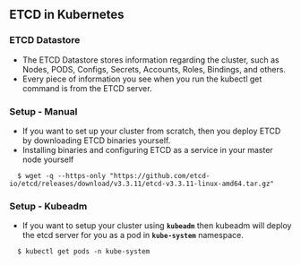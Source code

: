 ## ETCD in Kubernetes

### ETCD Datastore
- The ETCD Datastore stores information regarding the cluster, such as Nodes, PODS, Configs, Secrets, Accounts, Roles, Bindings, and others.
- Every piece of information you see when you run the kubectl get command is from the ETCD server.


### Setup - Manual
- If you want to set up your cluster from scratch, then you deploy ETCD by downloading ETCD binaries yourself.
- Installing binaries and configuring ETCD as a service in your master node yourself

```
  $ wget -q --https-only "https://github.com/etcd-io/etcd/releases/download/v3.3.11/etcd-v3.3.11-linux-amd64.tar.gz"
```

### Setup - Kubeadm
- If you want to setup your cluster using **`kubeadm`** then kubeadm will deploy the etcd server for you as a pod in **`kube-system`** namespace.

```
  $ kubectl get pods -n kube-system
```